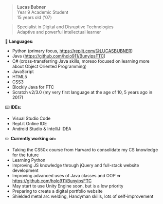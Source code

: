 > <b>Lucas Bubner</b>  
Year 9 Academic Student  
15 years old ('07)  

> Specialist in Digital and Disruptive Technologies  
Adaptive and powerful intellectual learner  

💾 <b>Languages:</b>  
- Python (primary focus, https://replit.com/@LUCASBUBNER)
- Java (https://github.com/holo911/BunyipsFTC)
- C# (cross-transferring Java skills, moreso focused on learning more about Object Oriented Programming)
- JavaScript
- HTML5
- CSS3
- Blockly Java for FTC
- Scratch v2/3.0 (my very first language at the age of 10, 5 years ago in 2017)

⌨️ <b>IDEs:</b>  
- Visual Studio Code
- Repl.it Online IDE
- Android Studio & IntelliJ IDEA

✏️ <b>Currently working on:</b>  
- Taking the CS50x course from Harvard to consolidate my CS knowledge for the future
- Learning Python
- Improving JS knowledge through jQuery and full-stack website development
- Improving advanced uses of Java classes and OOP => https://github.com/holo911/BunyipsFTC
- May start to use Unity Engine soon, but is a low priority
- Preparing to create a digital portfolio website
- Shielded metal arc welding, Handyman skills, lots of self-improvement
